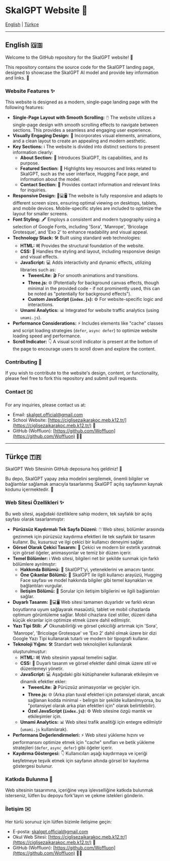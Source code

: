 # SkalGPT Website 🚀

[English](#english) | [Türkçe](#türkçe)

---

## English <a name="english"></a> 🇬🇧

Welcome to the GitHub repository for the SkalGPT website! 👋

This repository contains the source code for the SkalGPT landing page, designed to showcase the SkalGPT AI model and provide key information and links. 🔗

### Website Features ✨

This website is designed as a modern, single-page landing page with the following features:

*   **Single-Page Layout with Smooth Scrolling:** 🖱️ The website utilizes a single-page design with smooth scrolling effects to navigate between sections. This provides a seamless and engaging user experience.
*   **Visually Engaging Design:** 🎨 Incorporates visual elements, animations, and a clean layout to create an appealing and modern aesthetic.
*   **Key Sections:** ℹ️ The website is divided into distinct sections to present information clearly:
    *   **About Section:** 📖 Introduces SkalGPT, its capabilities, and its purpose.
    *   **Featured Section:** 🌟 Highlights key resources and links related to SkalGPT, such as the user interface, Hugging Face page, and information about the model.
    *   **Contact Section:** 📧 Provides contact information and relevant links for inquiries.
*   **Responsive Design:** 📱💻🖥️ The website is fully responsive and adapts to different screen sizes, ensuring optimal viewing on desktops, tablets, and mobile devices.  Mobile-specific styles are included to optimize the layout for smaller screens.
*   **Font Styling:** 🖋️ Employs a consistent and modern typography using a selection of Google Fonts, including 'Sora', 'Manrope', 'Bricolage Grotesque', and 'Exo 2' to enhance readability and visual appeal.
*   **Technology Stack:** 🛠️ Built using standard web technologies:
    *   **HTML:** 뼈 Provides the structural foundation of the website.
    *   **CSS:** 🎨 Handles the styling and layout, including responsive design and visual effects.
    *   **JavaScript:** 💻 Adds interactivity and dynamic effects, utilizing libraries such as:
        *   **TweenLite:** 🎬 For smooth animations and transitions.
        *   **Three.js:** 🌐 (Potentially for background canvas effects, though minimal in the provided code -  if not prominently used, this can be noted as "potentially for background effects").
        *   **Custom JavaScript (`index.js`):** ⚙️ For website-specific logic and interactions.
    *   **Umami Analytics:** 📊 Integrated for website traffic analytics (using `umami.js`).
*   **Performance Considerations:** ⚡️ Includes elements like "cache" classes and script loading strategies (`defer`, `async defer`) to optimize website loading speed and performance.
*   **Scroll Indicator:** 👇 A visual scroll indicator is present at the bottom of the page to encourage users to scroll down and explore the content.

### Contributing 🤝

If you wish to contribute to the website's design, content, or functionality, please feel free to fork this repository and submit pull requests.

### Contact ✉️

For any inquiries, please contact us at:

*   Email: [skalgpt.official@gmail.com](mailto:skalgpt.official@gmail.com)
*   School Website: [https://ciglisezaikarakoc.meb.k12.tr/](https://ciglisezaikarakoc.meb.k12.tr/) 🏫
*   GitHub (Woffluon): [https://github.com/Woffluon](https://github.com/Woffluon) 👨‍💻

---

## Türkçe <a name="türkçe"></a> 🇹🇷

SkalGPT Web Sitesinin GitHub deposuna hoş geldiniz! 👋

Bu depo, SkalGPT yapay zeka modelini sergilemek, önemli bilgiler ve bağlantılar sağlamak amacıyla tasarlanmış SkalGPT açılış sayfasının kaynak kodunu içermektedir. 🔗

### Web Sitesi Özellikleri ✨

Bu web sitesi, aşağıdaki özelliklere sahip modern, tek sayfalık bir açılış sayfası olarak tasarlanmıştır:

*   **Pürüzsüz Kaydırmalı Tek Sayfa Düzeni:** 🖱️ Web sitesi, bölümler arasında gezinmek için pürüzsüz kaydırma efektleri ile tek sayfalık bir tasarım kullanır. Bu, kusursuz ve ilgi çekici bir kullanıcı deneyimi sağlar.
*   **Görsel Olarak Çekici Tasarım:** 🎨 Çekici ve modern bir estetik yaratmak için görsel öğeler, animasyonlar ve temiz bir düzen içerir.
*   **Temel Bölümler:** ℹ️ Web sitesi, bilgileri net bir şekilde sunmak için farklı bölümlere ayrılmıştır:
    *   **Hakkında Bölümü:** 📖 SkalGPT'yi, yeteneklerini ve amacını tanıtır.
    *   **Öne Çıkanlar Bölümü:** 🌟 SkalGPT ile ilgili kullanıcı arayüzü, Hugging Face sayfası ve model hakkında bilgiler gibi temel kaynakları ve bağlantıları vurgular.
    *   **İletişim Bölümü:** 📧 Sorular için iletişim bilgilerini ve ilgili bağlantıları sağlar.
*   **Duyarlı Tasarım:** 📱💻🖥️ Web sitesi tamamen duyarlıdır ve farklı ekran boyutlarına uyum sağlayarak masaüstü, tablet ve mobil cihazlarda optimum görüntüleme sağlar. Mobil cihazlara özel stiller, düzeni daha küçük ekranlar için optimize etmek üzere dahil edilmiştir.
*   **Yazı Tipi Stili:** 🖋️ Okunabilirliği ve görsel çekiciliği artırmak için 'Sora', 'Manrope', 'Bricolage Grotesque' ve 'Exo 2' dahil olmak üzere bir dizi Google Yazı Tipi kullanarak tutarlı ve modern bir tipografi kullanır.
*   **Teknoloji Yığını:** 🛠️ Standart web teknolojileri kullanılarak oluşturulmuştur:
    *   **HTML:** 뼈 Web sitesinin yapısal temelini sağlar.
    *   **CSS:** 🎨 Duyarlı tasarım ve görsel efektler dahil olmak üzere stil ve düzenlemeyi yönetir.
    *   **JavaScript:** 💻 Aşağıdaki gibi kütüphaneler kullanarak etkileşim ve dinamik efektler ekler:
        *   **TweenLite:** 🎬 Pürüzsüz animasyonlar ve geçişler için.
        *   **Three.js:** 🌐 (Arka plan tuval efektleri için potansiyel olarak, ancak sağlanan kodda minimal - belirgin bir şekilde kullanılmıyorsa, bu "potansiyel olarak arka plan efektleri için" olarak belirtilebilir).
        *   **Özel JavaScript (`index.js`):** ⚙️ Web sitesine özgü mantık ve etkileşimler için.
    *   **Umami Analytics:** 📊 Web sitesi trafik analitiği için entegre edilmiştir (`umami.js` kullanılarak).
*   **Performans Değerlendirmeleri:** ⚡️ Web sitesi yükleme hızını ve performansını optimize etmek için "cache" sınıfları ve betik yükleme stratejileri (`defer`, `async defer`) gibi öğeler içerir.
*   **Kaydırma Göstergesi:** 👇 Kullanıcıları aşağı kaydırmaya ve içeriği keşfetmeye teşvik etmek için sayfanın altında görsel bir kaydırma göstergesi bulunur.

### Katkıda Bulunma 🤝

Web sitesinin tasarımına, içeriğine veya işlevselliğine katkıda bulunmak isterseniz, lütfen bu depoyu fork'layın ve çekme istekleri gönderin.

### İletişim ✉️

Her türlü sorunuz için lütfen bizimle iletişime geçin:

*   E-posta: [skalgpt.official@gmail.com](mailto:skalgpt.official@gmail.com)
*   Okul Web Sitesi: [https://ciglisezaikarakoc.meb.k12.tr/](https://ciglisezaikarakoc.meb.k12.tr/) 🏫
*   GitHub (Woffluon): [https://github.com/Woffluon](https://github.com/Woffluon) 👨‍💻
